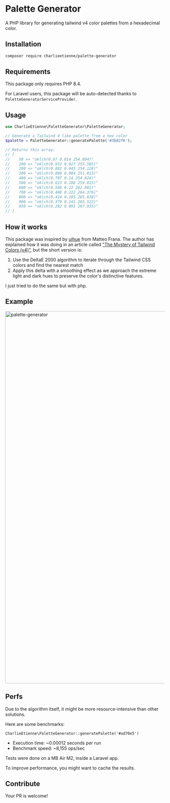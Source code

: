 # Palette Generator

A PHP library for generating tailwind v4 color palettes from a hexadecimal color.

## Installation

```bash
composer require charlieetienne/palette-generator
```

## Requirements

This package only requires PHP 8.4.

For Laravel users, this package will be auto-detected thanks to `PaletteGeneratorServiceProvider`.

## Usage

```php
use CharlieEtienne\PaletteGenerator\PaletteGenerator;

// Generate a Tailwind 4 like palette from a hex color
$palette = PaletteGenerator::generatePalette('#3b82f6');

// Returns this array:
// [
//    50 => "oklch(0.97 0.014 254.604)"
//    100 => "oklch(0.932 0.027 255.585)"
//    200 => "oklch(0.882 0.045 254.128)"
//    300 => "oklch(0.809 0.084 251.813)"
//    400 => "oklch(0.707 0.14 254.624)"
//    500 => "oklch(0.623 0.188 259.815)"
//    600 => "oklch(0.546 0.22 262.881)"
//    700 => "oklch(0.488 0.222 264.376)"
//    800 => "oklch(0.424 0.185 265.638)"
//    900 => "oklch(0.379 0.141 265.522)"
//    950 => "oklch(0.282 0.091 267.935)"
// ]
```

## How it works

This package was inspired by [uihue](https://www.uihue.com/) from Matteo Frana.
The author has explained how it was doing in an article called ["The Mystery of Tailwind Colors (v4)"](https://dev.to/matfrana/the-mystery-of-tailwind-colors-v4-hjh), but the short version is:

1. Use the DeltaE 2000 algorithm to iterate through the Tailwind CSS colors and find the nearest match
2. Apply this delta with a smoothing effect as we approach the extreme light and dark hues to preserve the color's distinctive features.

I just tried to do the same but with php.

## Example

<img width="1174" alt="palette-generator" src="https://github.com/user-attachments/assets/b3a27896-4b05-4b01-9b71-9e4d178c05a3" />


## Perfs

Due to the algorithm itself, it might be more resource-intensive than other solutions.

Here are some benchmarks:

`CharlieEtienne\PaletteGenerator::generatePalette('#ad70e5')`
- Execution time: ~0.00012 seconds per run
- Benchmark speed: ~8,155 ops/sec

Tests were done on a MB Air M2, inside a Laravel app.

To improve performance, you might want to cache the results.

## Contribute

Your PR is welcome!

